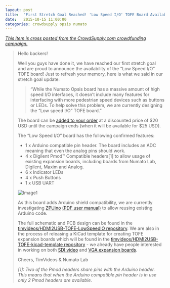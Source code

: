 ```yaml
---
layout: post
title:  "First Stretch Goal Reached! 'Low Speed I/O' TOFE Board Available"
date:   2015-10-15 11:00:00
categories: crowdsupply opsis numato
---
```


<a href="https://www.crowdsupply.com/numato-lab/opsis/updates/1874">
<i>This item is cross posted from the CrowdSupply.com crowdfunding campaign.</i>
</a>

> Hello backers!
>
> Well you guys have done it, we have reached our first stretch goal and are
> proud to announce the availability of the “Low Speed I/O” TOFE board! Just to
> refresh your memory, here is what we said in our stretch goal update:
> 
> > “While the Numato Opsis board has a massive amount of high speed I/O
> > interfaces, it doesn’t include many features for interfacing with more
> > pedestrian speed devices such as buttons or LEDs. To help solve this
> > problem, we are currently designing the “Low speed I/O” TOFE board.”
>
> The board can be [added to your order](https://www.crowdsupply.com/numato-lab/opsis/updates/1834)
> at a discounted price of $20 USD until the campaign ends (when it will be
> available for $25 USD).
> 
> The “Low Speed I/O” board has the following confirmed features:
> 
> * 1 x Arduino compatible pin header. The board includes an ADC meaning that even the analog pins should work.
> * 4 x Digilent Pmod™ Compatible headers[1] to allow usage of existing expansion boards, including boards from Numato Lab, Digilent, Maxim and Analog.
> * 6 x Indicator LEDs
> * 4 x Push Buttons
> * 1 x USB UART
> 
> ![Image1](https://www.crowdsupply.com/img/c1f9/tofe-expansion-board_png_project-body.jpg)
>
> As this board adds Arduino shield compatibility, we are currently investigating
> [ZPUino](http://zpuino.blogspot.com/) [(PDF user manual)](http://www.alvie.com/zpuino/downloads/zpuino-1.0.pdf)
> to allow reusing existing Arduino code.
> 
> The full schematic and PCB design can be found in the
> [timvideos/HDMI2USB-TOFE-LowSpeedIO repository](https://github.com/timvideos/HDMI2USB-TOFE-LowSpeedIO).
> We are also in the process of releasing a KiCad template for creating TOFE
> expansion boards which will be found in the
> [timvideos/HDMI2USB-TOFE-kicad-template repository](https://github.com/timvideos/HDMI2USB-TOFE-kicad-template) - we already
> have people interested in working on both 
> [SDI video](https://en.wikipedia.org/wiki/Serial_digital_interface) and 
> [VGA expansion boards](https://github.com/timvideos/HDMI2USB-vmodvga).
> 
> Cheers,
> TimVideos & Numato Lab
> 
> *[1]: Two of the Pmod headers share pins with the Arduino header. This means that when the Arduino compatible pin header is in use only 2 Pmod headers are available.*

